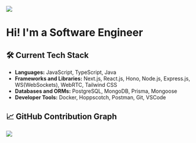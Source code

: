 ![](https://komarev.com/ghpvc/?username=rathoretaruncodes&color=a020f0)
<h1>Hi! I'm a Software Engineer</h1>

## 🛠️ Current Tech Stack

- **Languages:** JavaScript, TypeScript, Java
- **Frameworks and Libraries:** Next.js, React.js, Hono, Node.js, Express.js, WS(WebSockets), WebRTC, Tailwind CSS
- **Databases and ORMs:** PostgreSQL, MongoDB, Prisma, Mongoose
- **Developer Tools:** Docker, Hoppscotch, Postman, Git, VSCode

## 📈 GitHub Contribution Graph

![](https://github-readme-activity-graph.vercel.app/graph?username=rathoretaruncodes&theme=react&hide_title=true&line=a020f0&point=a020f0)

